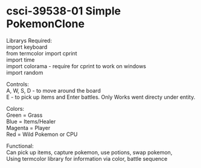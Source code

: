 # csci-39538-01 Simple PokemonClone
  
Librarys Required:  
import keyboard  
from termcolor import cprint  
import time  
import colorama - require for cprint to work on windows   
import random  
  
Controls:  
A, W, S, D - to move around the board  
E - to pick up items and Enter battles. Only Works went directy under entity.   
  
Colors:  
Green = Grass   
Blue = Items/Healer  
Magenta = Player  
Red = Wild Pokemon or CPU     
  
Functional:  
Can pick up items, capture pokemon, use potions, swap pokemon,  
Using termcolor library for information via color, battle sequence  
